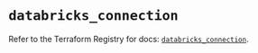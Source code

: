 # `databricks_connection`

Refer to the Terraform Registry for docs: [`databricks_connection`](https://registry.terraform.io/providers/databricks/databricks/1.83.0/docs/resources/connection).
